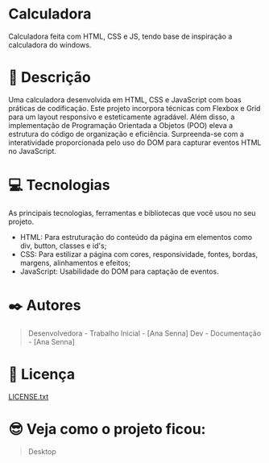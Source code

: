 # Calculadora
 Calculadora feita com HTML, CSS e JS, tendo base de inspiração a calculadora do windows.
# 📝 Descrição

Uma calculadora desenvolvida em HTML, CSS e JavaScript com boas práticas de codificação. Este projeto incorpora técnicas com Flexbox e Grid para um layout responsivo e esteticamente agradável. Além disso, a implementação de Programação Orientada a Objetos (POO) eleva a estrutura do código de organização e eficiência. Surpreenda-se com a interatividade proporcionada pelo uso do DOM para capturar eventos HTML no JavaScript.

# 💻 Tecnologias

As principais tecnologias, ferramentas e bibliotecas que você usou no seu projeto.

- HTML: Para estruturação do conteúdo da página em elementos como div, button, classes e id's;
- CSS: Para estilizar a página com cores, responsividade, fontes, bordas, margens, alinhamentos e efeitos;
- JavaScript: Usabilidade do DOM para captação de eventos.

# ✒️ Autores

> Desenvolvedora - Trabalho Inicial - [Ana Senna] Dev - Documentação - [Ana Senna]
> 

# 📄 Licença

[LICENSE.txt](https://github.com/Anasenna01/Calculadora/files/13481057/LICENSE.txt)

# 😎 Veja como o projeto ficou:

> Desktop
>